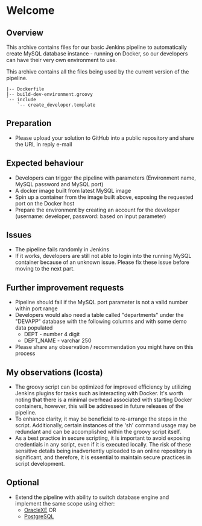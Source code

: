 # Welcome

## Overview

This archive contains files for our basic Jenkins pipeline to automatically create MySQL database instance - running on Docker, so our developers can have their very own environment to use.

This archive contains all the files being used by the current version of the pipeline.

```
|-- Dockerfile
|-- build-dev-environment.groovy
`-- include
    `-- create_developer.template
```

## Preparation

- Please upload your solution to GitHub into a public repository and share the URL in reply e-mail

## Expected behaviour

- Developers can trigger the pipeline with parameters (Environment name, MySQL password and MySQL port)
- A docker image built from latest MySQL image
- Spin up a container from the image built above, exposing the requested port on the Docker host
- Prepare the environment by creating an account for the developer (username: developer, password: based on input parameter)

## Issues

- The pipeline fails randomly in Jenkins
- If it works, developers are still not able to login into the running MySQL container because of an unknown issue. Please fix these issue before moving to the next part.

## Further improvement requests

- Pipeline should fail if the MySQL port parameter is not a valid number within port range
- Developers would also need a table called "departments" under the "DEVAPP" database with the following columns and with some demo data populated
    - DEPT - number 4 digit
    - DEPT_NAME - varchar 250
- Please share any observation / recommendation you might have on this process

## My observations (lcosta)
- The groovy script can be optimized for improved efficiency by utilizing Jenkins plugins for tasks such as interacting with Docker. It's worth noting that there is a minimal overhead associated with starting Docker containers, however, this will be addressed in future releases of the pipeline.
- To enhance clarity, it may be beneficial to re-arrange the steps in the script. Additionally, certain instances of the 'sh' command usage may be redundant and can be accomplished within the groovy script itself.
- As a best practice in secure scripting, it is important to avoid exposing credentials in any script, even if it is executed locally. The risk of these sensitive details being inadvertently uploaded to an online repository is significant, and therefore, it is essential to maintain secure practices in script development.

## Optional
- Extend the pipeline with ability to switch database engine and implement the same scope using either:
    - [OracleXE](https://container-registry.oracle.com/ords/f?p=113:4:3559407972469:::4:P4_REPOSITORY,AI_REPOSITORY,AI_REPOSITORY_NAME,P4_REPOSITORY_NAME,P4_EULA_ID,P4_BUSINESS_AREA_ID:803,803,Oracle%20Database%20Express%20Edition,Oracle%20Database%20Express%20Edition,1,0&cs=3DRUVeYjFotraARk1_SIQT-gpXHdclgNeRODkR0y5bUs8pMZHRZgRESapOWM2F4DJVgxuFhP_eLjQZFewWuqYRw)
    OR
    - [PostgreSQL](https://hub.docker.com/_/postgres/)